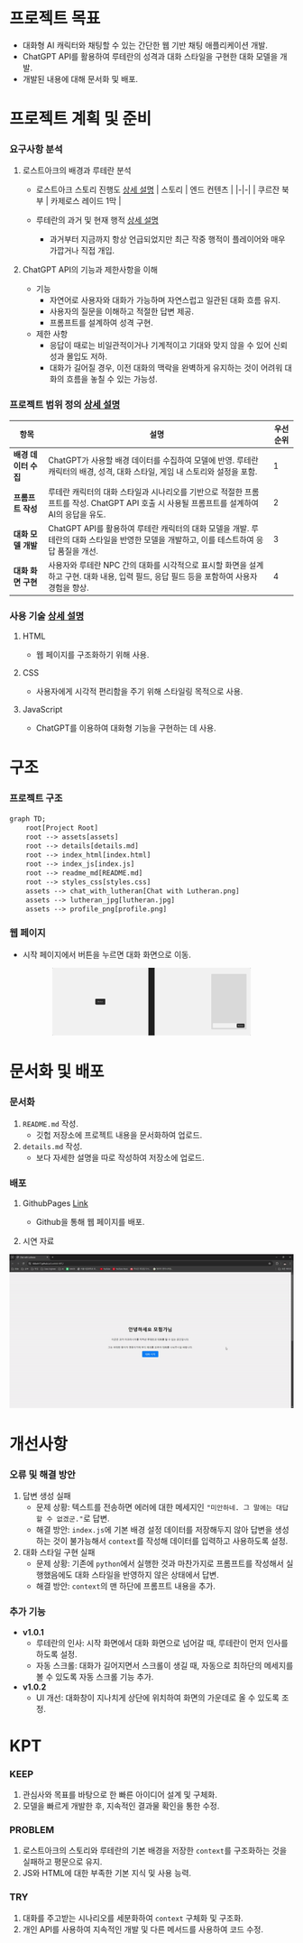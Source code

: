# 프로젝트 목표
- 대화형 AI 캐릭터와 채팅할 수 있는 간단한 웹 기반 채팅 애플리케이션 개발.
- ChatGPT API를 활용하여 루테란의 성격과 대화 스타일을 구현한 대화 모델을 개발.
- 개발된 내용에 대해 문서화 및 배포.

# 프로젝트 계획 및 준비

### 요구사항 분석
1. 로스트아크의 배경과 루테란 분석 
    - 로스트아크 스토리 진행도 [상세 설명](details.md#로스트아크-스토리-진행도)
        | 스토리 | 엔드 컨텐츠 |
        |-|-|
        | 쿠르잔 북부 | 카제로스 레이드 1막 |

    - 루테란의 과거 및 현재 행적 [상세 설명](details.md#루테란의-과거-및-현재-행적)
        - 과거부터 지금까지 항상 언급되었지만 최근 작중 행적이 플레이어와 매우 가깝거나 직접 개입.

2. ChatGPT API의 기능과 제한사항을 이해
    - 기능
        - 자연어로 사용자와 대화가 가능하며 자연스럽고 일관된 대화 흐름 유지.
        - 사용자의 질문을 이해하고 적절한 답변 제공.
        - 프롬프트를 설계하여 성격 구현.
    - 제한 사항
        - 응답이 때로는 비일관적이거나 기계적이고 기대와 맞지 않을 수 있어 신뢰성과 몰입도 저하.
        - 대화가 길어질 경우, 이전 대화의 맥락을 완벽하게 유지하는 것이 어려워 대화의 흐름을 놓칠 수 있는 가능성.

### 프로젝트 범위 정의 [상세 설명](details.md#프로젝트-범위-정의)
| 항목 | 설명 | 우선순위 |
|-|-|-|
| **배경 데이터 수집** | ChatGPT가 사용할 배경 데이터를 수집하여 모델에 반영. 루테란 캐릭터의 배경, 성격, 대화 스타일, 게임 내 스토리와 설정을 포함. | 1 |
| **프롬프트 작성** | 루테란 캐릭터의 대화 스타일과 시나리오를 기반으로 적절한 프롬프트를 작성. ChatGPT API 호출 시 사용될 프롬프트를 설계하여 AI의 응답을 유도. | 2 |
| **대화 모델 개발** | ChatGPT API를 활용하여 루테란 캐릭터의 대화 모델을 개발. 루테란의 대화 스타일을 반영한 모델을 개발하고, 이를 테스트하여 응답 품질을 개선.| 3 |
| **대화 화면 구현**  | 사용자와 루테란 NPC 간의 대화를 시각적으로 표시할 화면을 설계하고 구현. 대화 내용, 입력 필드, 응답 필드 등을 포함하여 사용자 경험을 향상. | 4 |

### 사용 기술 [상세 설명](details.md#사용-기술)
1. HTML
    - 웹 페이지를 구조화하기 위해 사용.

2. CSS
    - 사용자에게 시각적 편리함을 주기 위해 스타일링 목적으로 사용.

3. JavaScript
    - ChatGPT를 이용하여 대화형 기능을 구현하는 데 사용.

# 구조

### 프로젝트 구조

``` mermaid
graph TD;
    root[Project Root]
    root --> assets[assets]
    root --> details[details.md]
    root --> index_html[index.html]
    root --> index_js[index.js]
    root --> readme_md[README.md]
    root --> styles_css[styles.css]
    assets --> chat_with_lutheran[Chat with Lutheran.png]
    assets --> lutheran_jpg[lutheran.jpg]
    assets --> profile_png[profile.png]
```

### 웹 페이지
- 시작 페이지에서 버튼을 누르면 대화 화면으로 이동.

<div align=center>
    <img src="assets/Chat with Lutheran.png" alt="Example Image of the Web Page" width=70%>
</div>

# 문서화 및 배포

### 문서화
1. `README.md` 작성.
    - 깃헙 저장소에 프로젝트 내용을 문서화하여 업로드.
2. `details.md` 작성.
    - 보다 자세한 설명을 따로 작성하여 저장소에 업로드.

### 배포
1. GithubPages [Link](https://tibboh17.github.io/LostArk-NPC/)
    - Github을 통해 웹 페이지를 배포.

2. 시연 자료

<div align=center>
    <img src="assets/Chat with Lutheran.gif">
</div>


# 개선사항

### 오류 및 해결 방안
1. 답변 생성 실패
    - 문제 상황: 텍스트를 전송하면 에러에 대한 메세지인 `"미안하네. 그 말에는 대답할 수 없겠군."`로 답변.
    - 해결 방안: `index.js`에 기본 배경 설정 데이터를 저장해두지 않아 답변을 생성하는 것이 불가능해서 `context`를 작성해 데이터를 입력하고 사용하도록 설정.
2. 대화 스타일 구현 실패
    - 문제 상황: 기존에 `python`에서 실행한 것과 마찬가지로 프롬프트를 작성해서 실행했음에도 대화 스타일을 반영하지 않은 상태에서 답변.
    - 해결 방안: `context`의 맨 하단에 프롬프트 내용을 추가.

### 추가 기능
- **v1.0.1**
    - 루테란의 인사: 시작 화면에서 대화 화면으로 넘어갈 때, 루테란이 먼저 인사를 하도록 설정.
    - 자동 스크롤: 대화가 길어지면서 스크롤이 생길 때, 자동으로 최하단의 메세지를 볼 수 있도록 자동 스크롤 기능 추가.
- **v1.0.2**
    - UI 개선: 대화창이 지나치게 상단에 위치하여 화면의 가운데로 올 수 있도록 조정.

# KPT
### KEEP
1. 관심사와 목표를 바탕으로 한 빠른 아이디어 설계 및 구체화.
2. 모델을 빠르게 개발한 후, 지속적인 결과물 확인을 통한 수정.

### PROBLEM
1. 로스트아크의 스토리와 루테란의 기본 배경을 저장한 `context`를 구조화하는 것을 실패하고 평문으로 유지.
2. JS와 HTML에 대한 부족한 기본 지식 및 사용 능력.

### TRY
1. 대화를 주고받는 시나리오를 세분화하여 `context` 구체화 및 구조화.
2. 개인 API를 사용하여 지속적인 개발 및 다른 메서드를 사용하여 코드 수정.